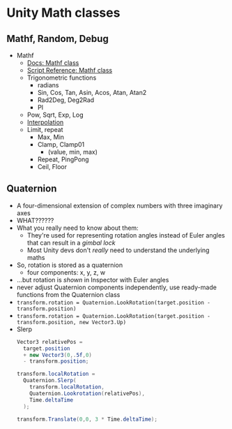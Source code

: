 # Unity Math classes

## Mathf, Random, Debug
* Mathf
  * [Docs: Mathf class](https://docs.unity3d.com/Manual/class-Mathf.html)
  * [Script Reference: Mathf class](https://docs.unity3d.com/ScriptReference/Mathf.html)
  * Trigonometric functions
    * radians
    * Sin, Cos, Tan, Asin, Acos, Atan, Atan2
    * Rad2Deg, Deg2Rad
    * PI
  * Pow, Sqrt, Exp, Log
  * [Interpolation](#others)
  * Limit, repeat
    * Max, Min
    * Clamp, Clamp01
      * (value, min, max)
    * Repeat, PingPong
    * Ceil, Floor

## Quaternion
  * A four-dimensional extension of complex numbers with three imaginary axes
  * WHAT??????
  * What you really need to know about them:
    * They're used for representing rotation angles instead of Euler angles that can result in a _gimbal lock_
    * Most Unity devs don't _really_ need to understand the underlying maths
  * So, rotation is stored as a quaternion
    * four components: x, y, z, w
  * ...but rotation is _shown_ in Inspector with Euler angles
  * never adjust Quaternion components independently, use ready-made functions from the Quaternion class
  * `transform.rotation = Quaternion.LookRotation(target.position - transform.position)`
  * `transform.rotation = Quaternion.LookRotation(target.position - transform.position, new Vector3.Up)`
 * Slerp
    ```c#
    Vector3 relativePos = 
      target.position
      + new Vector3(0,.5f,0)
      - transform.position;

    transform.localRotation = 
      Quaternion.Slerp(
        transform.localRotation,
        Quaternion.Lookrotation(relativePos),
        Time.deltaTime
      );

    transform.Translate(0,0, 3 * Time.deltaTime);
    ```